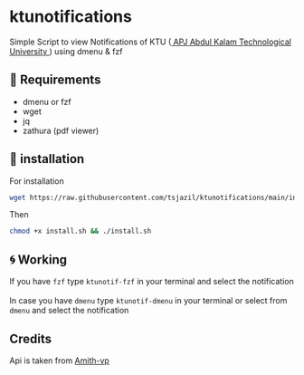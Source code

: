 # ktunotifications
Simple Script to view Notifications of KTU ([ APJ Abdul Kalam Technological University ](https://ktu.edu.in/home.htm;jsessionid=39F74D677D9ECC35FF37ECA2641775D7)) using dmenu & fzf

📎 Requirements
--
- dmenu or fzf
- wget 
- jq
- zathura (pdf viewer)

🚀 installation
--
For installation
```sh
wget https://raw.githubusercontent.com/tsjazil/ktunotifications/main/install.sh
```
Then
```sh
chmod +x install.sh && ./install.sh
```
🌀 Working
--

If you have `fzf` type `ktunotif-fzf` in your terminal and  select the notification <br>
<br>
In case you have `dmenu` type `ktunotif-dmenu` in your terminal or select from `dmenu` and  select the notification

Credits
--
Api is taken from [Amith-vp](https://github.com/amith-vp/ktunotificationapi)

